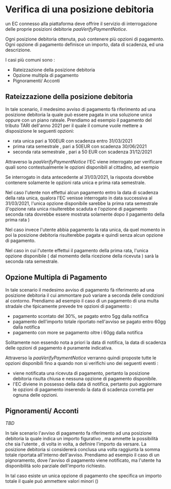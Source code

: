 Verifica di una posizione debitoria
=====================

un EC connesso alla piattaforma deve offrire il servizio di interrogazione delle proprie posizioni  debitorie *paaVerifyPaymentNotice*.

Ogni posizione debitoria ottenuta, può contenere più opzioni di pagamento. Ogni opzione di pagamento definisce un importo, data di scadenza, ed una descrizione.

I casi più comuni sono :

- Rateizzazione della posizione debitoria
- Opzione multipla di pagamento
- Pignoramenti/ Acconti

## Rateizzazione della posizione debitoria

In tale scenario, il medesimo avviso di pagamento fà riferimento ad una posizione debitoria la quale può essere pagata in una soluzione unica oppure con un piano rateale.
Prendiamo ad esempio il pagamento del tributo TARI dell'anno 2021 per il quale il comune vuole mettere a disposizione le seguenti opzioni:

- rata unica pari a 100EUR con scadenza entro 31/03/2021
- prima rata semestrale , pari a 50EUR con scadenza 30/06/2021
- seconda rata semestrale , pari a 50 EUR con scadenza 31/12/2021

Attraverso la *paaVerifyPaymentNotice* l'EC viene interrogato per verificare quali sono contestualmente le opzioni disponibili al cittadino, ad esempio

Se interrogato in data antecedente al 31/03/2021, la risposta dovrebbe contenere solamente le opzioni rata unica e prima rata semestrale.

Nel caso l'utente non effettui alcun pagamento entro la data di scadenza della rata unica, qualora l'EC venisse interrogato in data successiva al 31/03/2021, l'unica opzione disponibile sarebbe la prima rata semestrale (l'opzione rata unica risulterebbe scaduta e l'opzione di pagamento seconda rata dovrebbe essere mostrata solamente dopo il pagamento della prima rata )

Nel caso invece l'utente abbia pagamento la rata unica, da quel momento in poi la posizione debitoria risulterebbe pagata e quindi senza alcun opzione di pagamento.

Nel caso in cui l'utente effettui il pagamento della prima rata, l'unica opzione disponibile ( dal momemto della ricezione della ricevuta ) sarà la seconda rata semestrale.

## Opzione Multipla di Pagamento

In tale scenario il medesimo avviso di pagamento fà riferimento ad una posizione debitoria il cui ammontare può variare a seconda delle condizioni al contorno.
Prendiamo ad esempio il caso di un pagamento di una multa stradale che tipicamente prevede tre opzioni di pagamento :

- pagamento scontato del 30%, se pagato entro 5gg dalla notifica
- pagamento dell'importo totale riportato nell'avviso se pagato entro 60gg dalla notifica
- pagamento con more se pagamento oltre i 60gg dalla notifica

Solitamente non essendo nota a priori la data di notifica, la data di scadenza delle opzioni di pagamento è puramente indicativa.

Attraverso la *paaVerifyPaymentNotice* verranno quindi proposte tutte le opzioni disponibili fino a quando non si verifichi uno dei seguenti eventi :

- viene notificata una ricevuta di pagamento, pertanto la posizione debitoria risulta chiusa e nessuna opzione di pagamento disponibile.
- l'EC diviene in possesso della data di notifica, pertanto può aggiornare le opzioni di pagamento inserendo la data di scadenza corretta per ognuna delle opzioni.

## Pignoramenti/ Acconti
_TBD_

In tale scenario l'avviso di pagamento fa riferimento ad una posizione debitoria la quale indica un importo figurativo , ma ammette la possibilità che sia l'utente , di volta in volta, a definire l'importo da versare. La posizione debitoria si considererà conclusa una volta raggiunta la somma totale riportata all'interno dell'avviso.
Prendiamo ad esempio il caso di un pignoramento, dove l'avviso di pagamento viene notificato, ma l'utente ha disponibilità solo parziale dell'importo richiesto.

In tal caso esiste un unica opzione di pagamento che specifica un importo totale il quale può ammettere valori minori () 